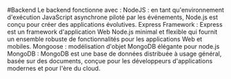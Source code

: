    #Backend
Le backend fonctionne avec : 
NodeJS : en tant qu'environnement d'exécution JavaScript asynchrone piloté par les événements, Node.js est conçu pour créer des applications évolutives.
Express Framework : Express est un framework d'application Web Node.js minimal et flexible qui fournit un ensemble robuste de fonctionnalités pour les applications Web et mobiles.
Mongoose : modélisation d'objet MongoDB élégante pour node.js
MongoDB : MongoDB est une base de données distribuée à usage général, basée sur des documents, conçue pour les développeurs d'applications modernes et pour l'ère du cloud.

